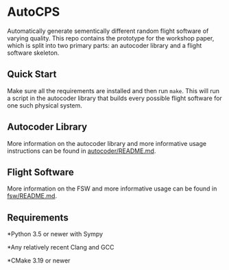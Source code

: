 # AutoCPS

Automatically generate sementically different random flight software of varying
quality. This repo contains the prototype for the workshop paper, which is split
into two primary parts: an autocoder library and a flight software skeleton.

## Quick Start

Make sure all the requirements are installed and then run `make`. This will run
a script in the autocoder library that builds every possible flight software for
one such physical system.

## Autocoder Library

More information on the autocoder library and more informative usage
instructions can be found in [autocoder/README.md](autocoder/README.md).

## Flight Software

More information on the FSW and more informative usage can be found in
[fsw/README.md](fsw/README.md).

## Requirements

*Python 3.5 or newer with Sympy

*Any relatively recent Clang and GCC

*CMake 3.19 or newer
